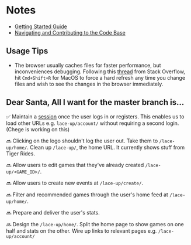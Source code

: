 # Notes

* [Getting Started Guide](https://github.com/dchege711/lace_up/blob/master/getting_started.md)
* [Navigating and Contributing to the Code Base](https://github.com/dchege711/lace_up/blob/master/navigating_the_code_base.md)

## Usage Tips

* The browser usually caches files for faster performance, but inconveniences debugging. Following this [thread](https://stackoverflow.com/questions/41144565/flask-does-not-see-change-in-js-file) from Stack Overflow, hit `Cmd+Shift+R` for MacOS to force a hard refresh any time you change files and wish to see the changes in the browser immediately.

## Dear Santa, All I want for the master branch is...

:white_check_mark: Maintain a [session](https://www.owasp.org/index.php/Session_Management_Cheat_Sheet) once the user logs in or registers. This enables us to load other URLs e.g. `lace-up/account/` without requiring a second login. (Chege is working on this)

:soon: Clicking on the logo shouldn't log the user out. Take them to `/lace-up/home/`. Clean up `/lace-up/`, the home URL. It currently shows stuff from Tiger Rides.

:soon: Allow users to edit games that they've already created `/lace-up/<GAME_ID>/`.

:soon: Allow users to create new events at `/lace-up/create/`.

:soon: Filter and recommended games through the user's home feed at `/lace-up/home/`.

:soon: Prepare and deliver the user's stats.

:soon: Design the `/lace-up/home/`. Split the home page to show games on one half and stats on the other. Wire up links to relevant pages e.g. `/lace-up/account/`
